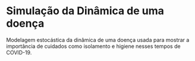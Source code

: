# Simulação da Dinâmica de uma doença
Modelagem estocástica da dinâmica de uma doença usada para mostrar a importância de cuidados como isolamento e higiene nesses tempos de COVID-19.
